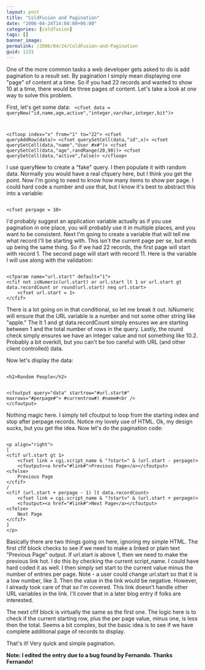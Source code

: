 ```yaml
---
layout: post
title: "ColdFusion and Pagination"
date: "2006-04-24T14:04:00+06:00"
categories: [coldfusion]
tags: []
banner_image: 
permalink: /2006/04/24/ColdFusion-and-Pagination
guid: 1231
---
```


One of the more common tasks a web developer gets asked to do is add pagination to a result set. By pagination I simply mean displaying one "page" of content at a time. So if you had 22 records and wanted to show 10 at a time, there would be three pages of content. Let's take a look at <i>one</i> way to solve this problem.
<!--more-->
First, let's get some data:
<code>
&lt;cfset data = queryNew("id,name,age,active","integer,varchar,integer,bit")&gt;

&lt;cfloop index="x" from="1" to="22"&gt;
	&lt;cfset queryAddRow(data)&gt;
	&lt;cfset querySetCell(data,"id",x)&gt;
	&lt;cfset querySetCell(data,"name","User #x#")&gt;
	&lt;cfset querySetCell(data,"age",randRange(20,90))&gt;
	&lt;cfset querySetCell(data,"active",false)&gt;
&lt;/cfloop&gt;
</code>

I use queryNew to create a "fake" query. I then populate it with random data. Normally you would have a real cfquery here, but I think you get the point. Now I'm going to need to know how many items to show per page. I could hard code a number and use that, but I know it's best to abstract this into a variable:

<code>
&lt;cfset perpage = 10&gt;
</code>

I'd probably suggest an application variable actually as if you use pagination in one place, you will probably use it in multiple places, and you want to be consistent. Next I'm going to create a variable that will tell me what record I'll be starting with. This isn't the current page per se, but ends up being the same thing. So if we had 22 records, the first page will start with record 1. The second page will start with record 11. Here is the variable I will use along with the validation:

<code>
&lt;cfparam name="url.start" default="1"&gt;
&lt;cfif not isNumeric(url.start) or url.start lt 1 or url.start gt data.recordCount or round(url.start) neq url.start&gt;
	&lt;cfset url.start = 1&gt;
&lt;/cfif&gt;
</code>

There is a lot going on in that conditional, so let me break it out. IsNumeric will ensure that the URL variable is a number and not some other string like "apple." The lt 1 and gt data.recordCount simply ensures we are starting between 1 and the total number of rows in the query. Lastly, the round check simply ensures we have an integer value and not something like 10.2. Probably a bit overkill, but you can't be too careful with URL (and other client controlled) data. 

Now let's display the data:

<code>
&lt;h2&gt;Random People&lt;/h2&gt;

&lt;cfoutput query="data" startrow="#url.start#" maxrows="#perpage#"&gt;
#currentrow#) #name#&lt;br /&gt;
&lt;/cfoutput&gt;
</code>

Nothing magic here. I simply tell cfoutput to loop from the starting index and stop after perpage records. Notice my lovely use of HTML. Ok, my design sucks, but you get the idea. Now let's do the pagination code:

<code>
&lt;p align="right"&gt;
[
&lt;cfif url.start gt 1&gt;
	&lt;cfset link = cgi.script_name & "?start=" & (url.start - perpage)&gt;
	&lt;cfoutput&gt;&lt;a href="#link#"&gt;Previous Page&lt;/a&gt;&lt;/cfoutput&gt;
&lt;cfelse&gt;
	Previous Page
&lt;/cfif&gt;
/
&lt;cfif (url.start + perpage - 1) lt data.recordCount&gt;
	&lt;cfset link = cgi.script_name & "?start=" & (url.start + perpage)&gt;
	&lt;cfoutput&gt;&lt;a href="#link#"&gt;Next Page&lt;/a&gt;&lt;/cfoutput&gt;
&lt;cfelse&gt;
	Next Page
&lt;/cfif&gt;
]
&lt;/p&gt;
</code>

Basically there are two things going on here, ignoring my simple HTML. The first cfif block checks to see if we need to make a linked or plain text "Previous Page" output. If url.start is above 1, then we need to make the previous link hot. I do this by checking the current script_name. I could have hard coded it as well. I then simply set start to the current value minus the number of entries per page. Note -  a user could change url.start so that it is a low number, like 3. Then the value in the link would be negative. However, I already took care of that so I'm covered. This link doesn't handle other URL variables in the link. I'll cover that in a later blog entry if folks are interested. 

The next cfif block is virtually the same as the first one. 
The logic here is to check if the current starting row, plus the per page value, minus one, is less then the total. Seems a bit complex, but the basic idea is to see if we have complete additional page of records to display.  

That's it! Very quick and simple pagination.

<b>Note: I edited the entry due to a bug found by Fernando. Thanks Fernando!</b>